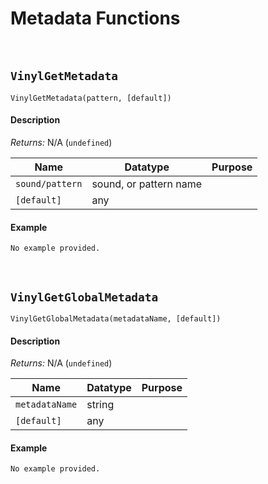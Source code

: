# Metadata Functions

&nbsp;

## `VinylGetMetadata`

`VinylGetMetadata(pattern, [default])`

<!-- tabs:start -->

#### **Description**

*Returns:* N/A (`undefined`)

|Name           |Datatype              |Purpose                     |
|---------------|----------------------|----------------------------|
|`sound/pattern`|sound, or pattern name|                            |
|`[default]`    |any                   |                            |

#### **Example**

```gml
No example provided.
```

<!-- tabs:end -->

&nbsp;

## `VinylGetGlobalMetadata`

`VinylGetGlobalMetadata(metadataName, [default])`

<!-- tabs:start -->

#### **Description**

*Returns:* N/A (`undefined`)

|Name          |Datatype|Purpose                     |
|--------------|--------|----------------------------|
|`metadataName`|string  |                            |
|`[default]`   |any     |                            |

#### **Example**

```gml
No example provided.
```

<!-- tabs:end -->